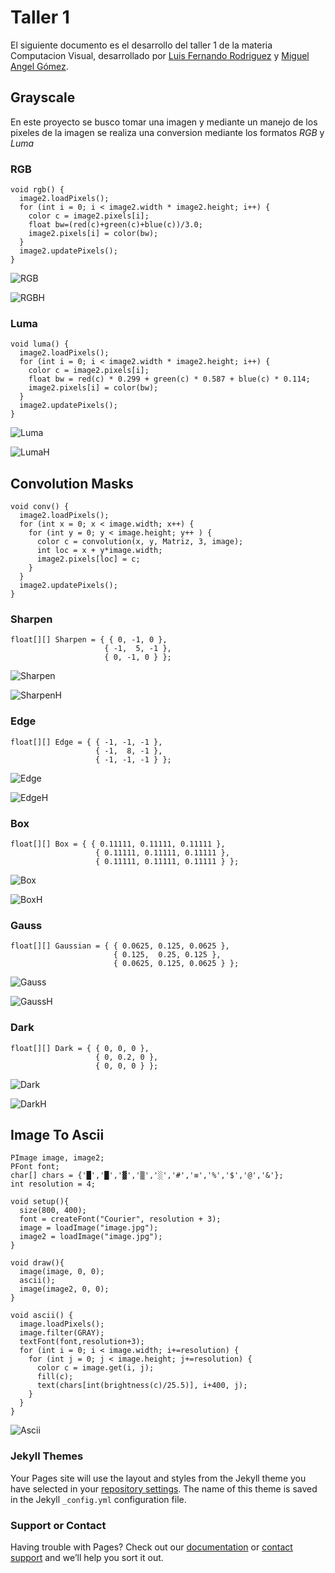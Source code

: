 # Taller 1

El siguiente documento es el desarrollo del taller 1 de la materia Computacion Visual, desarrollado por [Luis Fernando Rodriguez](https://github.com/luifrodriguezroj) y [Miguel Angel Gómez](https://github.com/miagomezch).

## Grayscale

En este proyecto se busco tomar una imagen y mediante un manejo de los pixeles de la imagen se realiza una conversion mediante los formatos _RGB_ y _Luma_

### RGB

```RGB
void rgb() {
  image2.loadPixels();
  for (int i = 0; i < image2.width * image2.height; i++) {
    color c = image2.pixels[i];
    float bw=(red(c)+green(c)+blue(c))/3.0;
    image2.pixels[i] = color(bw);
  }
  image2.updatePixels();
}
```

  
![RGB](https://trello-attachments.s3.amazonaws.com/5ee6e14304b99266b4ddb1f4/803x428/4ce9fd985408eddb50217a074b6e70e3/RGB.png)

![RGBH](https://trello-attachments.s3.amazonaws.com/5ee6e14304b99266b4ddb1f4/805x428/0e2a9d48f3d0102097e39d4f9bc70ea8/RGBH.png)



### Luma

```Luma
void luma() {
  image2.loadPixels();
  for (int i = 0; i < image2.width * image2.height; i++) {
    color c = image2.pixels[i];
    float bw = red(c) * 0.299 + green(c) * 0.587 + blue(c) * 0.114;
    image2.pixels[i] = color(bw);
  }
  image2.updatePixels();
}
```

![Luma](https://trello-attachments.s3.amazonaws.com/5ee6e14304b99266b4ddb1f4/803x428/57e557c07435f8cbb9ceb7ad520e6e95/Luma.png)

![LumaH](https://trello-attachments.s3.amazonaws.com/5ee6e14304b99266b4ddb1f4/805x428/76e44ada99828e1ba28e8ddff6ca1aee/LumaH.png)

## Convolution Masks

```Luma
void conv() {
  image2.loadPixels();
  for (int x = 0; x < image.width; x++) {
    for (int y = 0; y < image.height; y++ ) {
      color c = convolution(x, y, Matriz, 3, image);
      int loc = x + y*image.width;
      image2.pixels[loc] = c;
    }
  }
  image2.updatePixels();
}
```
### Sharpen

```Sharpen
float[][] Sharpen = { { 0, -1, 0 },
                     { -1,  5, -1 },
                     { 0, -1, 0 } };

```

![Sharpen](https://trello-attachments.s3.amazonaws.com/5ee6f0e9f530155846a83a62/803x428/19b68160883fbfec1b984362fbbe362f/Sharpen.png)

![SharpenH](https://trello-attachments.s3.amazonaws.com/5ee6f0e9f530155846a83a62/805x429/1d7e5142c95315ee1d99cd7a1d9fe31a/SharpenH.png)

### Edge

```Edge
float[][] Edge = { { -1, -1, -1 },
                   { -1,  8, -1 },
                   { -1, -1, -1 } };  

```
![Edge](https://trello-attachments.s3.amazonaws.com/5ee6f0e9f530155846a83a62/804x428/6cf459e004c19db9b9ab297aed828be3/Edge.png)

![EdgeH](https://trello-attachments.s3.amazonaws.com/5ee6f0e9f530155846a83a62/803x428/447a56b5357b043ef248f90ffd0ed7d9/EdgeH.png)

### Box

```Box
float[][] Box = { { 0.11111, 0.11111, 0.11111 },
                   { 0.11111, 0.11111, 0.11111 },
                   { 0.11111, 0.11111, 0.11111 } };  

```
![Box](https://trello-attachments.s3.amazonaws.com/5ee6f0e9f530155846a83a62/803x428/3eab0616297765a9b133652090fcde87/Box.png)

![BoxH](https://trello-attachments.s3.amazonaws.com/5ee6f0e9f530155846a83a62/803x428/d97e101b37e33c0fe8e8e19de7cc5599/BoxH.png)

### Gauss

```Gauss
float[][] Gaussian = { { 0.0625, 0.125, 0.0625 },
                       { 0.125,  0.25, 0.125 },
                       { 0.0625, 0.125, 0.0625 } };

```

![Gauss](https://trello-attachments.s3.amazonaws.com/5ee6f0e9f530155846a83a62/803x428/c3f087716e8331c7aa5b6b1b83cf774d/Gauss.png)

![GaussH](https://trello-attachments.s3.amazonaws.com/5ee6f0e9f530155846a83a62/804x429/aa8e78694b77a7219423cb1f52640ae9/GaussH.png)

### Dark 

```Dark
float[][] Dark = { { 0, 0, 0 },
                   { 0, 0.2, 0 },
                   { 0, 0, 0 } };

```

![Dark](https://trello-attachments.s3.amazonaws.com/5ee6f0e9f530155846a83a62/803x428/6e7ee5228356c8fa2a73e1048b8fb29d/Dark.png)

![DarkH](https://trello-attachments.s3.amazonaws.com/5ee6f0e9f530155846a83a62/803x428/a522127abf18f023554a19edab5cd584/DarkH.png)

## Image To Ascii

```Image To Ascii
PImage image, image2;
PFont font;
char[] chars = {'█','█','▓','▒','░','#','≡','%','$','@','&'};
int resolution = 4;

void setup(){
  size(800, 400);
  font = createFont("Courier", resolution + 3);
  image = loadImage("image.jpg");
  image2 = loadImage("image.jpg");
}

void draw(){
  image(image, 0, 0);
  ascii();
  image(image2, 0, 0);
}

void ascii() {
  image.loadPixels();
  image.filter(GRAY);
  textFont(font,resolution+3);
  for (int i = 0; i < image.width; i+=resolution) {
    for (int j = 0; j < image.height; j+=resolution) {
      color c = image.get(i, j);
      fill(c);
      text(chars[int(brightness(c)/25.5)], i+400, j);
    }
  }
}

```

![Ascii](https://trello-attachments.s3.amazonaws.com/5ee6f7d526fb9e66a4bc5647/803x428/e875339f0fe82a219792d5e76864e035/Ascii.png)


### Jekyll Themes

Your Pages site will use the layout and styles from the Jekyll theme you have selected in your [repository settings](https://github.com/C-Visual2020/Taller1/settings). The name of this theme is saved in the Jekyll `_config.yml` configuration file.

### Support or Contact

Having trouble with Pages? Check out our [documentation](https://help.github.com/categories/github-pages-basics/) or [contact support](https://github.com/contact) and we’ll help you sort it out.
